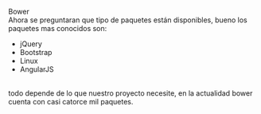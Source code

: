 <span class="mysql-color">Bower</span><br/>
Ahora se preguntaran que tipo de paquetes están disponibles, bueno los paquetes mas conocidos son:
<ul>
	<li><span class="mysql-color">jQuery</span></li>
	<li><span class="mysql-color">Bootstrap</span></li>
    <li><span class="mysql-color"> Linux </span></li>
	<li><span class="mysql-color"> AngularJS </span></li>
</ul></br>
todo depende de lo que nuestro proyecto necesite, en la actualidad bower cuenta con casi catorce mil paquetes.
